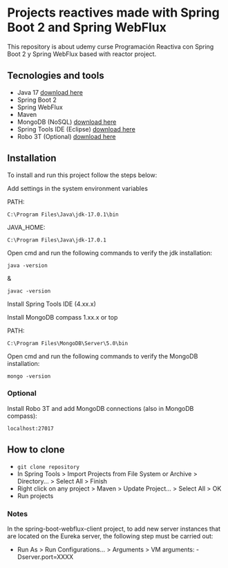 # Projects reactives made with Spring Boot 2 and Spring WebFlux
This repository is about udemy curse Programación Reactiva con Spring Boot 2 y Spring WebFlux based with reactor project.

## Tecnologies and tools
* Java 17 [download here](https://www.oracle.com/java/technologies/downloads/#jdk17-windows)
* Spring Boot 2
* Spring WebFlux
* Maven
* MongoDB (NoSQL) [download here](https://www.mongodb.com/try/download/community)
* Spring Tools IDE (Eclipse) [download here](https://spring.io/tools)
* Robo 3T (Optional) [download here](https://robomongo.org/)

## Installation
To install and run this project follow the steps below:

Add settings in the system environment variables

PATH:

```
C:\Program Files\Java\jdk-17.0.1\bin
```

JAVA_HOME:

```
C:\Program Files\Java\jdk-17.0.1
```

Open cmd and run the following commands to verify the jdk installation:
```
java -version
```
&
```
javac -version
```

Install Spring Tools IDE (4.xx.x)

Install MongoDB compass 1.xx.x or top

PATH:

```
C:\Program Files\MongoDB\Server\5.0\bin
```

Open cmd and run the following commands to verify the MongoDB installation:

```
mongo -version
```

### Optional

Install Robo 3T and add MongoDB connections (also in MongoDB compass):

```
localhost:27017
```

## How to clone
* ```git clone repository```
* In Spring Tools > Import Projects from File System or Archive > Directory... > Select All > Finish
* Right click on any project > Maven > Update Project... > Select All > OK
* Run projects

### Notes
In the spring-boot-webflux-client project, to add new server instances that are located on the Eureka server, the following step must be carried out:

* Run As > Run Configurations... > Arguments > VM arguments: -Dserver.port=XXXX
